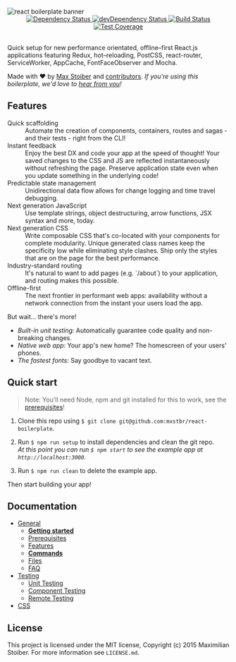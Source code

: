 <br />

<img src="https://raw.githubusercontent.com/mxstbr/react-boilerplate-brand/master/assets/banner-metal.jpg" alt="react boilerplate banner" align="center" />

<br />

<div align="center">
  <!-- Dependency Status -->
  <a href="https://david-dm.org/mxstbr/react-boilerplate/v3.0.0">
    <img src="https://david-dm.org/mxstbr/react-boilerplate/v3.0.0.svg" alt="Dependency Status" />
  </a>
  <!-- devDependency Status -->
  <a href="https://david-dm.org/mxstbr/react-boilerplate/v3.0.0#info=devDependencies">
    <img src="https://david-dm.org/mxstbr/react-boilerplate/v3.0.0/dev-status.svg" alt="devDependency Status" />
  </a>
  <!-- Build Status -->
  <a href="https://travis-ci.org/mxstbr/react-boilerplate?branch=v3.0.0">
    <img src="https://travis-ci.org/mxstbr/react-boilerplate.svg?branch=v3.0.0" alt="Build Status" />
  </a>
  <!-- Test Coverage -->
  <a href="https://coveralls.io/r/mxstbr/react-boilerplate?branch=v3.0.0">
    <img src="https://coveralls.io/repos/github/mxstbr/react-boilerplate/badge.svg?branch=v3.0.0" alt="Test Coverage" />
  </a>
</div>

<br />

Quick setup for new performance orientated, offline–first React.js applications featuring Redux, hot–reloading, PostCSS, react-router, ServiceWorker, AppCache, FontFaceObserver and Mocha.

Made with :heart: by [Max Stoiber](https://twitter.com/mxstbr) and [contributors](https://github.com/mxstbr/react-boilerplate/graphs/contributors). *If you're using this boilerplate, we'd love to [hear from you](https://github.com/mxstbr/react-boilerplate/issues/115)!*

## Features

<dl>
  <dt>Quick scaffolding</dt>
  <dd>Automate the creation of components, containers, routes and sagas - and their tests - right from the CLI!</dd>

  <dt>Instant feedback</dt>
  <dd>Enjoy the best DX and code your app at the speed of thought! Your saved changes to the CSS and JS are reflected instantaneously without refreshing the page. Preserve application state even when you update something in the underlying code!</dd>

  <dt>Predictable state management</dt>
  <dd>Unidirectional data flow allows for change logging and time travel debugging.</dd>

  <dt>Next generation JavaScript</dt>
  <dd>Use template strings, object destructuring, arrow functions, JSX syntax and more, today.</dd>

  <dt>Next generation CSS</dt>
  <dd>Write composable CSS that's co-located with your components for complete modularity. Unique generated class names keep the specificity low while eliminating style clashes. Ship only the styles that are on the page for the best performance.</dd>

  <dt>Industry-standard routing</dt>
  <dd>It's natural to want to add pages (e.g. `/about`) to your application, and routing makes this possible.</dd>

  <dt>Offline-first</dt>
  <dd>The next frontier in performant web apps: availability without a network connection from the instant your users load the app.</dd>
</dl>

But wait... there's more!

  - *Built-in unit testing:* Automatically guarantee code quality and non-breaking changes.
  - *Native web app:* Your app's new home? The homescreen of your users' phones.
  - *The fastest fonts:* Say goodbye to vacant text.

## Quick start

> Note: You'll need Node, npm and git installed for this to work, see the [prerequisites](./docs/general/prerequisites.md)!

1. Clone this repo using `$ git clone git@github.com:mxstbr/react-boilerplate`.

2. Run `$ npm run setup` to install dependencies and clean the git repo.<br /> *At this point you can run `$ npm start` to see the example app at `http://localhost:3000`.*

3. Run `$ npm run clean` to delete the example app.

Then start building your app!

## Documentation

- [General](docs/general)
  - [**Getting started**](docs/general/getting-started.md)
  - [Prerequisites](docs/general/prerequisites.md)
  - [Features](docs/general/features.md)
  - [**Commands**](docs/general/commands.md)
  - [Files](docs/general/files.md)
  - [FAQ](docs/general/faq.md)
- [Testing](docs/testing)
  - [Unit Testing](docs/general/unit-testing.md)
  - [Component Testing](docs/general/component-testing.md)
  - [Remote Testing](docs/general/remote-testing.md)
- [CSS](docs/css)

## License

This project is licensed under the MIT license, Copyright (c) 2015 Maximilian Stoiber. For more information see `LICENSE.md`.
